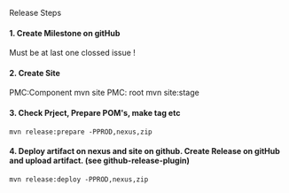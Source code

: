 Release Steps

#### 1. Create Milestone on gitHub 

Must be at last one clossed issue !

#### 2. Create Site

PMC:Component 
    mvn site
PMC: root
    mvn site:stage
  
#### 3. Check Prject, Prepare POM's, make tag etc 

```
mvn release:prepare -PPROD,nexus,zip
```
    
#### 4. Deploy artifact on nexus and site on github. Create Release on gitHub and upload artifact. (see github-release-plugin)

```
mvn release:deploy -PPROD,nexus,zip
```
                         